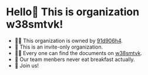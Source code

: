 # Hello👋 This is organization w38smtvk!


- 🙋‍♀️ This organization is owned by [91d906h4](https://github.com/91d906h4).
- 🌈 This is an invite-only organization.
- 👩‍💻 Every one can find the documents on [w38smtvk](https://github.com/w38smtvk).
- 🍿 Our team menbers never eat breakfast actually.
- 🧙 Join us!
